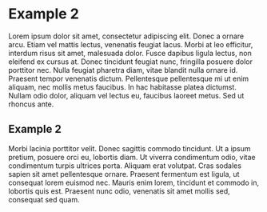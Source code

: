 <h1>Example 2</h1>

Lorem ipsum dolor sit amet, consectetur adipiscing elit. Donec a ornare arcu. Etiam vel mattis lectus, venenatis feugiat lacus. Morbi at leo efficitur, interdum risus sit amet, malesuada dolor. Fusce dapibus ligula lectus, non eleifend ex cursus at. Donec tincidunt feugiat nunc, fringilla posuere dolor porttitor nec. Nulla feugiat pharetra diam, vitae blandit nulla ornare id. Praesent tempor venenatis dictum. Pellentesque pellentesque mi ut enim aliquam, nec mollis metus faucibus. In hac habitasse platea dictumst. Nullam odio dolor, aliquam vel lectus eu, faucibus laoreet metus. Sed ut rhoncus ante.

<h2> Example 2</h2>

Morbi lacinia porttitor velit. Donec sagittis commodo tincidunt. Ut a ipsum pretium, posuere orci eu, lobortis diam. Ut viverra condimentum odio, vitae condimentum turpis ultrices porta. Aliquam erat volutpat. Cras sodales sapien sit amet pellentesque ornare. Praesent fermentum est ligula, ut consequat lorem euismod nec. Mauris enim lorem, tincidunt et commodo in, lobortis quis est. Praesent nunc odio, venenatis sit amet mollis sed, consequat sed quam. 